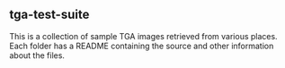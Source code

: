 ## tga-test-suite

This is a collection of sample TGA images retrieved from various places. Each folder has a README containing the source and other information about the files.